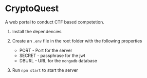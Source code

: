 # CryptoQuest

A web portal to conduct CTF based competetion.

1. Install the dependencies

2. Create an `.env` file in the root folder with the following properties

   - PORT - Port for the server
   - SECRET - passphrase for the jwt
   - DBURL - URL for the `mongodb` database

3. Run `npm start` to start the server
